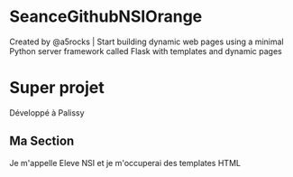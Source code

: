# SeanceGithubNSIOrange
Created by @a5rocks | Start building dynamic web pages using a minimal Python server framework called Flask with templates and dynamic pages
# Super projet
Développé à Palissy

## Ma Section 
Je m'appelle Eleve NSI et je m'occuperai des templates HTML

